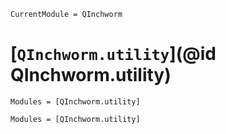 ```@meta
CurrentModule = QInchworm
```

# [`QInchworm.utility`](@id QInchworm.utility)

```@index
Modules = [QInchworm.utility]
```

```@autodocs
Modules = [QInchworm.utility]
```
